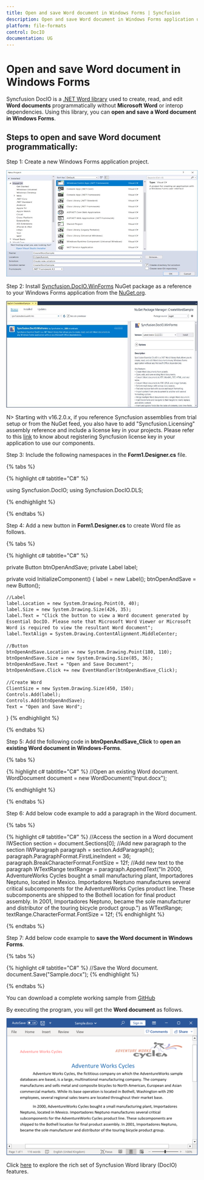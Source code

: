 ```yaml
---
title: Open and save Word document in Windows Forms | Syncfusion 
description: Open and save Word document in Windows Forms application using Syncfusion .NET Word (DocIO) library without Microsoft Word or interop dependencies.
platform: file-formats
control: DocIO
documentation: UG
---
```


# Open and save Word document in Windows Forms

Syncfusion DocIO is a [.NET Word library](https://www.syncfusion.com/document-processing/word-framework/net/word-library) used to create, read, and edit **Word documents** programmatically without **Microsoft Word** or interop dependencies. Using this library, you can **open and save a Word document in Windows Forms**.

## Steps to open and save Word document programmatically:

Step 1: Create a new Windows Forms application project.

![Create Windows Forms application in Visual Studio](Windows-Forms_images/Create_Project.jpg)

Step 2: Install [Syncfusion.DocIO.WinForms](https://www.nuget.org/packages/Syncfusion.DocIO.WinForms/) NuGet package as a reference to your Windows Forms application from the [NuGet.org](https://www.nuget.org/).

![Install Syncfusion.DocIO.WinForms NuGet package](Windows-Forms_images/Install_Nuget.jpg)

N> Starting with v16.2.0.x, if you reference Syncfusion assemblies from trial setup or from the NuGet feed, you also have to add "Syncfusion.Licensing" assembly reference and include a license key in your projects. Please refer to this [link](https://help.syncfusion.com/common/essential-studio/licensing/overview) to know about registering Syncfusion license key in your application to use our components.

Step 3: Include the following namespaces in the **Form1.Designer.cs** file.

{% tabs %}

{% highlight c# tabtitle="C#" %}

using Syncfusion.DocIO;
using Syncfusion.DocIO.DLS;

{% endhighlight %}

{% endtabs %}

Step 4: Add a new button in **Form1.Designer.cs** to create Word file as follows.

{% tabs %}

{% highlight c# tabtitle="C#" %}

private Button btnOpenAndSave;
private Label label;

private void InitializeComponent()
{
    label = new Label();
    btnOpenAndSave = new Button();

    //Label
    label.Location = new System.Drawing.Point(0, 40);
    label.Size = new System.Drawing.Size(426, 35);
    label.Text = "Click the button to view a Word document generated by Essential DocIO. Please note that Microsoft Word Viewer or Microsoft Word is required to view the resultant Word document";
    label.TextAlign = System.Drawing.ContentAlignment.MiddleCenter;

    //Button
    btnOpenAndSave.Location = new System.Drawing.Point(180, 110);
    btnOpenAndSave.Size = new System.Drawing.Size(85, 36);
    btnOpenAndSave.Text = "Open and Save Document";
    btnOpenAndSave.Click += new EventHandler(btnOpenAndSave_Click);

    //Create Word
    ClientSize = new System.Drawing.Size(450, 150);
    Controls.Add(label);
    Controls.Add(btnOpenAndSave);
    Text = "Open and Save Word";
}
{% endhighlight %}

{% endtabs %}

Step 5: Add the following code in **btnOpenAndSave_Click** to **open an existing Word document in Windows-Forms**.

{% tabs %}

{% highlight c# tabtitle="C#" %}
//Open an existing Word document.
WordDocument document = new WordDocument("Input.docx");

{% endhighlight %}

{% endtabs %}

Step 6: Add below code example to add a paragraph in the Word document.

{% tabs %}

{% highlight c# tabtitle="C#" %}
//Access the section in a Word document
IWSection section = document.Sections[0];
//Add new paragraph to the section
IWParagraph paragraph = section.AddParagraph();
paragraph.ParagraphFormat.FirstLineIndent = 36;
paragraph.BreakCharacterFormat.FontSize = 12f;
//Add new text to the paragraph
WTextRange textRange = paragraph.AppendText("In 2000, AdventureWorks Cycles bought a small manufacturing plant, Importadores Neptuno, located in Mexico. Importadores Neptuno manufactures several critical subcomponents for the AdventureWorks Cycles product line. These subcomponents are shipped to the Bothell location for final product assembly. In 2001, Importadores Neptuno, became the sole manufacturer and distributor of the touring bicycle product group.") as WTextRange;
textRange.CharacterFormat.FontSize = 12f;
{% endhighlight %}

{% endtabs %}

Step 7: Add below code example to **save the Word document in Windows Forms**.

{% tabs %}

{% highlight c# tabtitle="C#" %}
//Save the Word document.
document.Save("Sample.docx");
{% endhighlight %}

{% endtabs %}

You can download a complete working sample from [GitHub](https://github.com/SyncfusionExamples/DocIO-Examples/tree/main/Read-and-Save-document/Open-and-save-Word-document/Windows-Forms)

By executing the program, you will get the **Word document** as follows.

![Windows Forms output Word document](Windows-Forms_images/OpenAndSaveOutput.png)

Click [here](https://www.syncfusion.com/document-processing/word-framework/net) to explore the rich set of Syncfusion Word library (DocIO) features. 